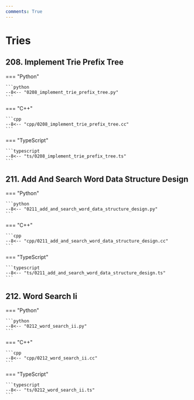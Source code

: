 ```yaml
---
comments: True
---
```


# Tries

## 208. Implement Trie Prefix Tree

=== "Python"

    ```python
    --8<-- "0208_implement_trie_prefix_tree.py"
    ```

=== "C++"

    ```cpp
    --8<-- "cpp/0208_implement_trie_prefix_tree.cc"
    ```

=== "TypeScript"

    ```typescript
    --8<-- "ts/0208_implement_trie_prefix_tree.ts"
    ```

## 211. Add And Search Word Data Structure Design

=== "Python"

    ```python
    --8<-- "0211_add_and_search_word_data_structure_design.py"
    ```

=== "C++"

    ```cpp
    --8<-- "cpp/0211_add_and_search_word_data_structure_design.cc"
    ```

=== "TypeScript"

    ```typescript
    --8<-- "ts/0211_add_and_search_word_data_structure_design.ts"
    ```

## 212. Word Search Ii

=== "Python"

    ```python
    --8<-- "0212_word_search_ii.py"
    ```

=== "C++"

    ```cpp
    --8<-- "cpp/0212_word_search_ii.cc"
    ```

=== "TypeScript"

    ```typescript
    --8<-- "ts/0212_word_search_ii.ts"
    ```
